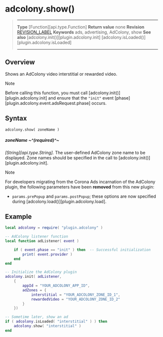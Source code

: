 # adcolony.show()

> --------------------- ------------------------------------------------------------------------------------------
> __Type__              [Function][api.type.Function]
> __Return value__		none
> __Revision__          [REVISION_LABEL](REVISION_URL)
> __Keywords__          ads, advertising, AdColony, show
> __See also__			[adcolony.init()][plugin.adcolony.init]
>						[adcolony.isLoaded()][plugin.adcolony.isLoaded]
> --------------------- ------------------------------------------------------------------------------------------


## Overview

Shows an AdColony video interstitial or rewarded video.

<div class="guide-notebox">
<div class="notebox-title">Note</div>

Before calling this function, you must call [adcolony.init()][plugin.adcolony.init] and ensure that the `"init"` event [phase][plugin.adcolony.event.adsRequest.phase] occurs.

</div>


## Syntax

	adcolony.show( zoneName )

##### zoneName ~^(required)^~
_[String][api.type.String]._ The user-defined AdColony zone name to be displayed. Zone names should be specified in the call to [adcolony.init()][plugin.adcolony.init].

<div class="guide-notebox">
<div class="notebox-title">Note</div>

For developers migrating from the Corona Ads incarnation of the AdColony plugin, the following parameters have been __removed__ from this new plugin:

* `params.prePopup` and `params.postPopup`; these options are now specified during [adcolony.load()][plugin.adcolony.load].

</div>


## Example

``````lua
local adcolony = require( "plugin.adcolony" )

-- AdColony listener function
local function adListener( event )

	if ( event.phase == "init" ) then  -- Successful initialization
		print( event.provider )
	end
end

-- Initialize the AdColony plugin
adcolony.init( adListener,
	{
		appId = "YOUR_ADCOLONY_APP_ID",
		adZones = {
			interstitial = "YOUR_ADCOLONY_ZONE_ID_1",
			rewardedVideo = "YOUR_ADCOLONY_ZONE_ID_2"
		}
	})

-- Sometime later, show an ad
if ( adcolony.isLoaded( "interstitial" ) ) then
	adcolony.show( "interstitial" )
end
``````
